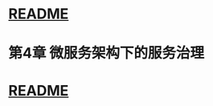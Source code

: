 
# [README](../README.md "回到 README")

# 第4章 微服务架构下的服务治理

















# [README](../README.md "回到 README")


